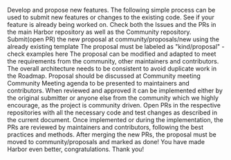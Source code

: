 
Develop and propose new features.
The following simple process can be used to submit new features or changes to the existing code.
See if your feature is already being worked on. Check both the Issues and the PRs in the main Harbor repository as well as the Community repository.
Submit(open PR) the new proposal at community/proposals/new using the already existing template
The proposal must be labeled as "kind/proposal" - check examples here
The proposal can be modified and adapted to meet the requirements from the community, other maintainers and contributors. The overall architecture needs to be consistent to avoid duplicate work in the Roadmap.
Proposal should be discussed at Community meeting Community Meeting agenda to be presented to maintainers and contributors.
When reviewed and approved it can be implemented either by the original submitter or anyone else from the community which we highly encourage, as the project is community driven. Open PRs in the respective repositories with all the necessary code and test changes as described in the current document.
Once implemented or during the implementation, the PRs are reviewed by maintainers and contributors, following the best practices and methods.
After merging the new PRs, the proposal must be moved to community/proposals and marked as done!
You have made Harbor even better, congratulations. Thank you!

